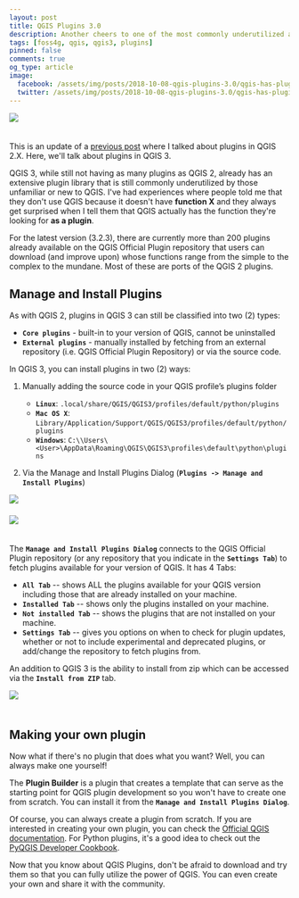 ```yaml
---
layout: post
title: QGIS Plugins 3.0
description: Another cheers to one of the most commonly underutilized and underappreciated part of QGIS.
tags: [foss4g, qgis, qgis3, plugins]
pinned: false
comments: true
og_type: article
image:
  facebook: /assets/img/posts/2018-10-08-qgis-plugins-3.0/qgis-has-plugins.png
  twitter: /assets/img/posts/2018-10-08-qgis-plugins-3.0/qgis-has-plugins.png
---
```


<div style="padding-bottom: 1.5em;"><img class="img-fluid" style="display: block; margin: auto;" src="{{ site.baseurl }}/assets/img/posts/2018-10-08-qgis-plugins-3.0/qgis-has-plugins.png"></div>

This is an update of a [previous post](https://benhur07b.github.io/2017-07-14-qgis-plugins.html) where I talked about plugins in QGIS 2.X. Here, we'll talk about plugins in QGIS 3.

QGIS 3, while still not having as many plugins as QGIS 2, already has an extensive plugin library that is still commonly underutilized by those unfamiliar or new to QGIS. I've had experiences where people told me that they don't use QGIS because it doesn't have **function X** and they always get surprised when I tell them that QGIS actually has the function they're looking for **as a plugin**.

For the latest version (3.2.3), there are currently more than 200 plugins already available on the QGIS Official Plugin repository that users can download (and improve upon) whose functions range from the simple to the complex to the mundane. Most of these are ports of the QGIS 2 plugins.

## Manage and Install Plugins
As with QGIS 2, plugins in QGIS 3 can still be classified into two (2) types:
* **```Core plugins```** - built-in to your version of QGIS, cannot be uninstalled
* **```External plugins```** - manually installed by fetching from an external repository (i.e. QGIS Official Plugin Repository) or via the source code.

In QGIS 3, you can install plugins in two (2) ways:
1. Manually adding the source code in your QGIS profile’s plugins folder
    * **```Linux```**: ```.local/share/QGIS/QGIS3/profiles/default/python/plugins```
    * **```Mac OS X```**: ```Library/Application/Support/QGIS/QGIS3/profiles/default/python/plugins```
    * **```Windows```**: ```C:\\Users\<User>\AppData\Roaming\QGIS\QGIS3\profiles\default\python\plugins```

2. Via the Manage and Install Plugins Dialog (**```Plugins -> Manage and Install Plugins```**)

<div style="padding-bottom: 1.5em;"><img class="img-fluid" style="display: block; margin: auto;" src="{{ site.baseurl }}/assets/img/posts/2018-10-08-qgis-plugins-3.0/manage-and-install.png"></div>

<div style="padding-bottom: 1.5em;"><img class="img-fluid" style="display: block; margin: auto;" src="{{ site.baseurl }}/assets/img/posts/2018-10-08-qgis-plugins-3.0/qgis-has-plugins.png"></div>

The **```Manage and Install Plugins Dialog```** connects to the QGIS Official Plugin repository (or any repository that you indicate in the **```Settings Tab```**) to fetch plugins available for your version of QGIS. It has 4 Tabs:
* **```All Tab```** -- shows ALL the plugins available for your QGIS version including those that are already installed on your machine.
* **```Installed Tab```** -- shows only the plugins installed on your machine.
* **```Not installed Tab```** -- shows the plugins that are not installed on your machine.
* **```Settings Tab```** -- gives you options on when to check for plugin updates, whether or not to include experimental and deprecated plugins, or add/change the repository to fetch plugins from.

An addition to QGIS 3 is the ability to install from zip which can be accessed via the **```Install from ZIP```** tab.

<div style="padding-bottom: 1.5em;"><img class="img-fluid" style="display: block; margin: auto;" src="{{ site.baseurl }}/assets/img/posts/2018-10-08-qgis-plugins-3.0/from-zip.png"></div>

## Making your own plugin
Now what if there's no plugin that does what you want? Well, you can always make one yourself!

The **Plugin Builder** is a plugin that creates a template that can serve as the starting point for QGIS plugin development so you won't have to create one from scratch. You can install it from the **```Manage and Install Plugins Dialog```**.

Of course, you can always create a plugin from scratch. If you are interested in creating your own plugin, you can check the [Official QGIS documentation](http://docs.qgis.org/testing/en/docs/pyqgis_developer_cookbook/plugins.html). For Python plugins, it's a good idea to check out the [PyQGIS Developer Cookbook](http://docs.qgis.org/testing/en/docs/pyqgis_developer_cookbook/).


Now that you know about QGIS Plugins, don't be afraid to download and try them so that you can fully utilize the power of QGIS. You can even create your own and share it with the community.
